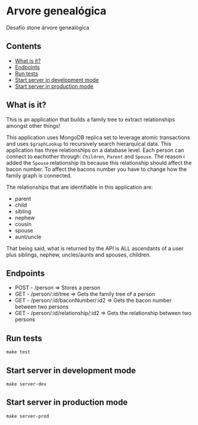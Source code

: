 # Arvore genealógica
Desafio stone árvore genealógica
## Contents
* [What is it?](#what-is-it)
* [Endpoints](#endpoints)
* [Run tests](#run-tests)
* [Start server in development mode](#start-server-in-development-mode)
* [Start server in production mode](#start-server-in-production-mode)

## What is it?
This is an application that builds a family tree to extract relationships amongst other things!

This application uses MongoDB replica set to leverage atomic transactions and uses `$graphLookup` to recursively search hierarquical data.
This application has three relationships on a database level. Each person can connect to eachother through: `Children`, `Parent` and `Spouse`. The reason i added the `Spouse` relationship its because this relationship should affect the bacon number. To affect the bacons number you have to change how the family graph is connected.

The relationships that are identifiable in this application are:
- parent
- child
- sibling
- nephew
- cousin
- spouse
- aunt/uncle

That being said, what is returned by the API is ALL ascendants of a user plus siblings, nephew, uncles/aunts and spouses, children.

## Endpoints

* POST - /person  => Stores a person
* GET - /person/:id/tree => Gets the family tree of a person
* GET - /person/:id/baconNumber/:id2 => Gets the bacon number between two persons
* GET - /person/:id/relationship/:id2 => Gets the relationship between two persons

## Run tests
`make test`

## Start server in development mode
`make server-dev`

## Start server in production mode
`make server-prod`

